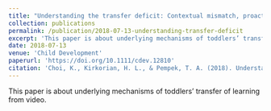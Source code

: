 ```yaml
---
title: "Understanding the transfer deficit: Contextual mismatch, proactive interference, and working memory affect toddlers’ video-based transfer"
collection: publications
permalink: /publication/2018-07-13-understanding-transfer-deficit
excerpt: 'This paper is about underlying mechanisms of toddlers’ transfer of learning from video.'
date: 2018-07-13
venue: 'Child Development'
paperurl: 'https://doi.org/10.1111/cdev.12810'
citation: 'Choi, K., Kirkorian, H. L., & Pempek, T. A. (2018). Understanding the transfer deficit: Contextual mismatch, proactive interference, and working memory affect toddlers’ video-based transfer. <i>Child Development, 89</i>, 1378-1393.'
---
```


This paper is about underlying mechanisms of toddlers’ transfer of learning from video.
